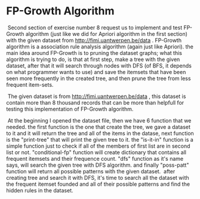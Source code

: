 # FP-Growth Algorithm

​	Second section of exercise number 8 request us to implement and test FP-Growth algorithm (just like we did for Apriori algorithm in the first section) with the given dataset from http://fimi.uantwerpen.be/data . FP-Growth algorithm is a association rule analysis algorithm (again just like Apriori). the main idea around FP-Growth is to pruning the dataset graphs; what this algorithm is trying to do, is that at first step, make a tree with the given dataset, after that it will search through nodes with DFS (of BFS, it depends on what programmer wants to use) and save the itemsets that have been seen more frequently in the created tree, and then prune the tree from less frequent item-sets.
​	

​	The given dataset is from http://fimi.uantwerpen.be/data , this dataset is contain more than 8 thousand records that can be more than helpfull for testing this implementation of FP-Growth algorithm. 

​	At the beginning I opened the dataset file, then we have 6 function that we needed. the first function is the one that create the tree, we gave a dataset to it and it will return the tree and all of the items in the datase, next function is the "print-tree" that will print the given tree to it. the "is-it-in" function is a simple function just to check if all of the members of first list are in second list or not. "conditional-fp" function will create dictionary that contains all frequent itemsets and their frequence count. "dfs" function as it's name says, will search the given tree with DFS algorithm. and finally "poss-patt" function will return all possible patterns with the given dataset.
​	after creating tree and search it with DFS, it's time to search all the dataset with the frequent itemset founded and all of their possible patterns and find the hidden rules in the dataset.